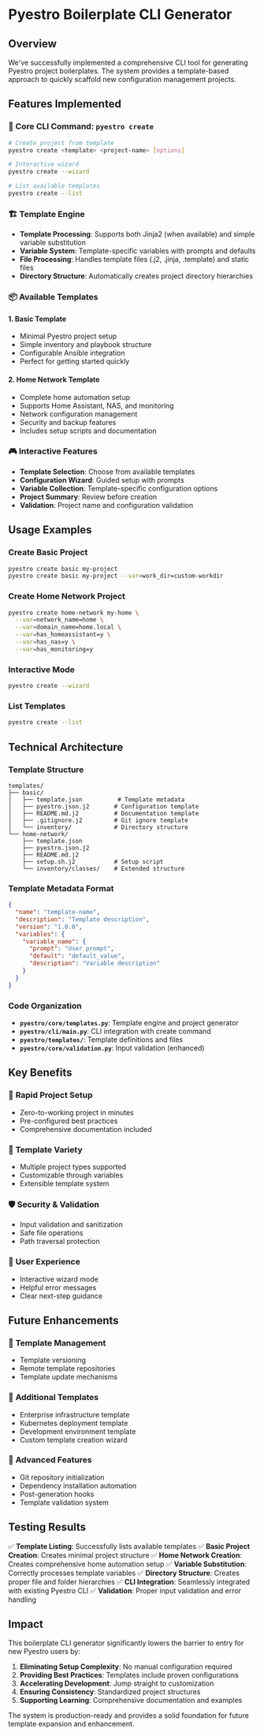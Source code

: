 # Pyestro Boilerplate CLI Generator

## Overview

We've successfully implemented a comprehensive CLI tool for generating Pyestro project boilerplates. The system provides a template-based approach to quickly scaffold new configuration management projects.

## Features Implemented

### 🎯 Core CLI Command: `pyestro create`

```bash
# Create project from template
pyestro create <template> <project-name> [options]

# Interactive wizard
pyestro create --wizard

# List available templates
pyestro create --list
```

### 🏗️ Template Engine

- **Template Processing**: Supports both Jinja2 (when available) and simple variable substitution
- **Variable System**: Template-specific variables with prompts and defaults
- **File Processing**: Handles template files (.j2, .jinja, .template) and static files
- **Directory Structure**: Automatically creates project directory hierarchies

### 📦 Available Templates

#### 1. **Basic Template**
- Minimal Pyestro project setup
- Simple inventory and playbook structure
- Configurable Ansible integration
- Perfect for getting started quickly

#### 2. **Home Network Template**
- Complete home automation setup
- Supports Home Assistant, NAS, and monitoring
- Network configuration management
- Security and backup features
- Includes setup scripts and documentation

### 🎮 Interactive Features

- **Template Selection**: Choose from available templates
- **Configuration Wizard**: Guided setup with prompts
- **Variable Collection**: Template-specific configuration options
- **Project Summary**: Review before creation
- **Validation**: Project name and configuration validation

## Usage Examples

### Create Basic Project
```bash
pyestro create basic my-project
pyestro create basic my-project --var=work_dir=custom-workdir
```

### Create Home Network Project
```bash
pyestro create home-network my-home \
  --var=network_name=home \
  --var=domain_name=home.local \
  --var=has_homeassistant=y \
  --var=has_nas=y \
  --var=has_monitoring=y
```

### Interactive Mode
```bash
pyestro create --wizard
```

### List Templates
```bash
pyestro create --list
```

## Technical Architecture

### Template Structure
```
templates/
├── basic/
│   ├── template.json          # Template metadata
│   ├── pyestro.json.j2       # Configuration template
│   ├── README.md.j2          # Documentation template
│   ├── .gitignore.j2         # Git ignore template
│   └── inventory/            # Directory structure
└── home-network/
    ├── template.json
    ├── pyestro.json.j2
    ├── README.md.j2
    ├── setup.sh.j2           # Setup script
    └── inventory/classes/    # Extended structure
```

### Template Metadata Format
```json
{
  "name": "template-name",
  "description": "Template description",
  "version": "1.0.0",
  "variables": {
    "variable_name": {
      "prompt": "User prompt",
      "default": "default_value",
      "description": "Variable description"
    }
  }
}
```

### Code Organization
- **`pyestro/core/templates.py`**: Template engine and project generator
- **`pyestro/cli/main.py`**: CLI integration with create command
- **`pyestro/templates/`**: Template definitions and files
- **`pyestro/core/validation.py`**: Input validation (enhanced)

## Key Benefits

### 🚀 **Rapid Project Setup**
- Zero-to-working project in minutes
- Pre-configured best practices
- Comprehensive documentation included

### 🎯 **Template Variety**
- Multiple project types supported
- Customizable through variables
- Extensible template system

### 🛡️ **Security & Validation**
- Input validation and sanitization
- Safe file operations
- Path traversal protection

### 📖 **User Experience**
- Interactive wizard mode
- Helpful error messages
- Clear next-step guidance

## Future Enhancements

### 🔄 **Template Management**
- Template versioning
- Remote template repositories
- Template update mechanisms

### 🎨 **Additional Templates**
- Enterprise infrastructure template
- Kubernetes deployment template
- Development environment template
- Custom template creation wizard

### 🔌 **Advanced Features**
- Git repository initialization
- Dependency installation automation
- Post-generation hooks
- Template validation system

## Testing Results

✅ **Template Listing**: Successfully lists available templates
✅ **Basic Project Creation**: Creates minimal project structure
✅ **Home Network Creation**: Creates comprehensive home automation setup
✅ **Variable Substitution**: Correctly processes template variables
✅ **Directory Structure**: Creates proper file and folder hierarchies
✅ **CLI Integration**: Seamlessly integrated with existing Pyestro CLI
✅ **Validation**: Proper input validation and error handling

## Impact

This boilerplate CLI generator significantly lowers the barrier to entry for new Pyestro users by:

1. **Eliminating Setup Complexity**: No manual configuration required
2. **Providing Best Practices**: Templates include proven configurations
3. **Accelerating Development**: Jump straight to customization
4. **Ensuring Consistency**: Standardized project structures
5. **Supporting Learning**: Comprehensive documentation and examples

The system is production-ready and provides a solid foundation for future template expansion and enhancement.